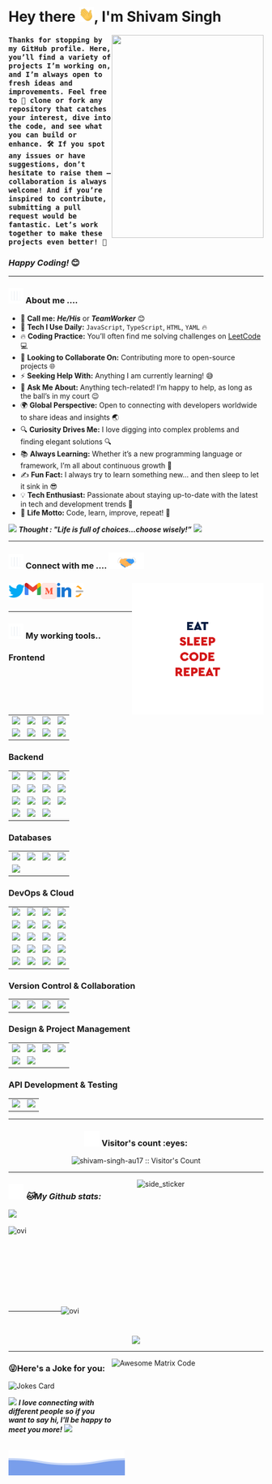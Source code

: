 <h1 align="left" >Hey there <img src="https://github.com/shivam-singh-au17/shivam-singh-au17/blob/main/Images/Hi.gif?raw=true" width="30" />, I'm Shivam Singh </h1>

<img src ="https://media.giphy.com/media/M9gbBd9nbDrOTu1Mqx/giphy.gif" align="right" width="300" height="400" />

<h4><samp><strong>Thanks for stopping by my GitHub profile. Here, you’ll find a variety of projects I’m working on, and I’m always open to fresh ideas and improvements. Feel free to 🌟 clone or fork any repository that catches your interest, dive into the code, and see what you can build or enhance. 🛠️ If you spot any issues or have suggestions, don’t hesitate to raise them – collaboration is always welcome! And if you’re inspired to contribute, submitting a pull request would be fantastic. Let’s work together to make these projects even better! 🚀</strong></samp></h4> 
<h3><i>Happy Coding!</i> 😊</h3>

<hr>

<h3><img src="https://github.com/shivam-singh-au17/shivam-singh-au17/blob/main/Images/line.gif?raw=true" width="30" />&nbsp;About me ....</h3>

- 🧠 **Call me:** ***He/His*** or ***TeamWorker*** 😊   
- 🤔 **Tech I Use Daily:** `JavaScript`, `TypeScript`, `HTML`, `YAML` 🔥  
- 🔥 **Coding Practice:** You’ll often find me solving challenges on [LeetCode](https://leetcode.com/shivam-singh-au17/) 💻   
- 🌱 **Looking to Collaborate On:** Contributing more to open-source projects 🌐  
- ⚡ **Seeking Help With:** Anything I am currently learning! 😅  
- 💬 **Ask Me About:** Anything tech-related! I’m happy to help, as long as the ball’s in my court 😉  
- 🌍 **Global Perspective:** Open to connecting with developers worldwide to share ideas and insights 🌏  
- 🔍 **Curiosity Drives Me:** I love digging into complex problems and finding elegant solutions 🔍
- 📚 **Always Learning:** Whether it’s a new programming language or framework, I’m all about continuous growth 🥰 
- ✍️ **Fun Fact:** I always try to learn something new... and then sleep to let it sink in 😎
- 💡 **Tech Enthusiast:** Passionate about staying up-to-date with the latest in tech and development trends 🔧 
- 🚀 **Life Motto:** Code, learn, improve, repeat! 🔄  

 <img src="https://media.giphy.com/media/gH3LO09IOiZIqePwv9/giphy.gif" width="50" /> <b><i align="center">Thought : "Life is full of choices…choose wisely!”</i></b> <img src="https://media.giphy.com/media/qjqUcgIyRjsl2/giphy.gif" width="50" />

 <hr>

<h3><img src="https://github.com/shivam-singh-au17/shivam-singh-au17/blob/main/Images/line.gif?raw=true" width="30" />&nbsp;Connect with me .... <img src="https://github.com/shivam-singh-au17/shivam-singh-au17/blob/main/Images/handshake.gif?raw=true" width="70" /><h3>

<p>
   <a href="https://twitter.com/SHIVAMSINGH4458">
    <img align="left" src="https://raw.githubusercontent.com/shivam-singh-au17/shivam-singh-au17/5604a09025392c73fc35b8589807b82c3b585d17/Images/twitter.svg" width="32px"  />
  </a>
  <a href="mailto:shivamsingh4458@gmail.com">
    <img align="left" src="https://github.com/shivam-singh-au17/shivam-singh-au17/blob/main/Images/mail.png?raw=true" width="32px"  />
  </a>
 <a href="https://medium.com/@shivamsingh4458">
    <img align="left" src="https://raw.githubusercontent.com/shivam-singh-au17/shivam-singh-au17/5604a09025392c73fc35b8589807b82c3b585d17/Images/medium.svg" width="32px"  />
  </a>
  <a href="https://www.linkedin.com/in/shivam-singh-05050a1a0/">
    <img align="left" src="https://raw.githubusercontent.com/shivam-singh-au17/shivam-singh-au17/5604a09025392c73fc35b8589807b82c3b585d17/Images/linked-in-alt.svg" width="28px" />
  </a>
  <a href="https://leetcode.com/shivam-singh-au17/">
    <img align="left" src="https://github.com/shivam-singh-au17/shivam-singh-au17/blob/main/Images/leetcode.png?raw=true" width="24px"  />
  </a>
</p>

<img src ="https://github.com/shivam-singh-au17/shivam-singh-au17/blob/main/Images/imhd.gif?raw=true" align="right" width="260" height="260" />


<br>
<br>

 <hr>
 <h3><img src="https://github.com/shivam-singh-au17/shivam-singh-au17/blob/main/Images/line.gif?raw=true" width="30" />&nbsp;My working tools..</h3>
<p >
 
### Frontend
<table>
  <tr>
    <td><img src="https://img.shields.io/badge/html5%20-%23e34f26.svg?&style=for-the-badge&logo=html5&logoColor=white" /></td>
    <td><img src="https://img.shields.io/badge/css3%20-%231572B6.svg?&style=for-the-badge&logo=css3&logoColor=white" /></td>
    <td><img src="https://img.shields.io/badge/javascript%20-%23F7DF1E.svg?&style=for-the-badge&logo=javascript&logoColor=white" /></td>
    <td><img src="https://img.shields.io/badge/typescript%20-%23007ACC.svg?&style=for-the-badge&logo=typescript&logoColor=white" /></td>
  </tr>
  <tr>
    <td><img src="https://img.shields.io/badge/react%20-%2361DAFB.svg?&style=for-the-badge&logo=react&logoColor=black" /></td>
    <td><img src="https://img.shields.io/badge/Bootstrap%20-%237952B3.svg?&style=for-the-badge&logo=Bootstrap&logoColor=white" /></td>
    <td><img src="https://img.shields.io/badge/Sass%20-%23CC6699.svg?&style=for-the-badge&logo=Sass&logoColor=white" /></td>
    <td><img src="https://img.shields.io/badge/Redux.js%20-%23593D88.svg?&style=for-the-badge&logo=Redux&logoColor=white" /></td>
  </tr>
</table>

### Backend
<table>
  <tr>
    <td><img src="https://img.shields.io/badge/Node.js%20-%23339933.svg?&style=for-the-badge&logo=Node.js&logoColor=white" /></td>
    <td><img src="https://img.shields.io/badge/NestJS%20-%23E0234E.svg?&style=for-the-badge&logo=NestJS&logoColor=white" /></td>
    <td><img src="https://img.shields.io/badge/GraphQL%20-%E10098.svg?&style=for-the-badge&logo=GraphQL&logoColor=white" /></td>
    <td><img src="https://img.shields.io/badge/Apollo%20GraphQL%20-%233E88FF.svg?&style=for-the-badge&logo=Apollo%20GraphQL&logoColor=white" /></td>
  </tr>
  <tr>
    <td><img src="https://img.shields.io/badge/AdonisJs%20-%234284F4.svg?&style=for-the-badge&logo=AdonisJs&logoColor=white" /></td>
    <td><img src="https://img.shields.io/badge/python%20-%233776AB.svg?&style=for-the-badge&logo=python&logoColor=white" /></td>
    <td><img src="https://img.shields.io/badge/Embedded%20JavaScript%20(EJS)%20-%2309B1B1.svg?&style=for-the-badge&logo=EJS&logoColor=white" /></td>
    <td><img src="https://img.shields.io/badge/Socket.io%20-%233E5B99.svg?&style=for-the-badge&logo=Socket.io&logoColor=white" /></td>
  </tr>
  <tr>
    <td><img src="https://img.shields.io/badge/RabbitMQ%20-%23FF6600.svg?&style=for-the-badge&logo=RabbitMQ&logoColor=white" /></td>
    <td><img src="https://img.shields.io/badge/Swagger%20-%2385EA2D.svg?&style=for-the-badge&logo=Swagger&logoColor=black" /></td>
    <td><img src="https://img.shields.io/badge/Cron%20-%234B5D8C.svg?&style=for-the-badge&logo=cron&logoColor=white" /></td>
    <td><img src="https://img.shields.io/badge/Sequelize%20-%234B3B8C.svg?&style=for-the-badge&logo=Sequelize&logoColor=white" /></td>
  </tr>
  <tr>
   <td><img src="https://img.shields.io/badge/express.js-%23404d59.svg?&style=for-the-badge&logo=express&logoColor=%2361DAFB" /></td>
   <td><img src="https://img.shields.io/badge/joi-%233C873A.svg?&style=for-the-badge&logo=node.js&logoColor=white" /></td>
   <td><img src="https://img.shields.io/badge/mongoose-%23880000.svg?&style=for-the-badge&logo=mongodb&logoColor=white" /></td>
  </tr>
</table>

### Databases
<table>
  <tr>
    <td><img src="https://img.shields.io/badge/MongoDB%20-%2347A248.svg?&style=for-the-badge&logo=MongoDB&logoColor=white" /></td>
    <td><img src="https://img.shields.io/badge/PostgreSQL%20-%23336791.svg?&style=for-the-badge&logo=PostgreSQL&logoColor=white" /></td>
    <td><img src="https://img.shields.io/badge/MySQL%20-%234479A1.svg?&style=for-the-badge&logo=MySQL&logoColor=white" /></td>
    <td><img src="https://img.shields.io/badge/Redis%20-%23DC382D.svg?&style=for-the-badge&logo=Redis&logoColor=white" /></td>
  </tr>
  <tr>
    <td><img src="https://img.shields.io/badge/Amazon%20DynamoDB%20-%23231F20.svg?&style=for-the-badge&logo=Amazon%20DynamoDB&logoColor=white" /></td>
  </tr>
</table>

### DevOps & Cloud
<table>
  <tr>
    <td><img src="https://img.shields.io/badge/AWS%20-%23232F3E.svg?&style=for-the-badge&logo=AWS&logoColor=white" /></td>
    <td><img src="https://img.shields.io/badge/Amazon%20EC2%20-%23232F3E.svg?&style=for-the-badge&logo=Amazon%20EC2&logoColor=white" /></td>
    <td><img src="https://img.shields.io/badge/AWS%20Lambda%20-%234B3B8C.svg?&style=for-the-badge&logo=AWS%20Lambda&logoColor=white" /></td>
    <td><img src="https://img.shields.io/badge/Amazon%20S3%20-%234B8BBE.svg?&style=for-the-badge&logo=Amazon%20S3&logoColor=white" /></td>
  </tr>
  <tr>
    <td><img src="https://img.shields.io/badge/AWS%20CodeBuild%20-%23F9C24D.svg?&style=for-the-badge&logo=AWS%20CodeBuild&logoColor=white" /></td>
    <td><img src="https://img.shields.io/badge/AWS%20CodePipeline%20-%23E7B94A.svg?&style=for-the-badge&logo=AWS%20CodePipeline&logoColor=white" /></td>
    <td><img src="https://img.shields.io/badge/AWS%20CodeDeploy%20-%234D8D8F.svg?&style=for-the-badge&logo=AWS%20CodeDeploy&logoColor=white" /></td>
    <td><img src="https://img.shields.io/badge/AWS%20SES%20-%23E88D6B.svg?&style=for-the-badge&logo=AWS%20SES&logoColor=white" /></td>
  </tr>
  <tr>
    <td><img src="https://img.shields.io/badge/Amazon%20SQS%20-%230B6F99.svg?&style=for-the-badge&logo=Amazon%20SQS&logoColor=white" /></td>
    <td><img src="https://img.shields.io/badge/Amazon%20Elastic%20Beanstalk%20-%230F9D58.svg?&style=for-the-badge&logo=Amazon%20Elastic%20Beanstalk&logoColor=white" /></td>
    <td><img src="https://img.shields.io/badge/Amazon%20Cognito%20-%23018F74.svg?&style=for-the-badge&logo=Amazon%20Cognito&logoColor=white" /></td>
    <td><img src="https://img.shields.io/badge/AWS%20IAM%20-%23F8C146.svg?&style=for-the-badge&logo=AWS%20IAM&logoColor=white" /></td>
  </tr>
  <tr>
    <td><img src="https://img.shields.io/badge/Docker%20-%232496ED.svg?&style=for-the-badge&logo=Docker&logoColor=white" /></td>
    <td><img src="https://img.shields.io/badge/Kubernetes%20-%23326CE5.svg?&style=for-the-badge&logo=Kubernetes&logoColor=white" /></td>
    <td><img src="https://img.shields.io/badge/Serverless%20-%23FD5750.svg?&style=for-the-badge&logo=Serverless&logoColor=white" /></td>
    <td><img src="https://img.shields.io/badge/Heroku%20-%23430098.svg?&style=for-the-badge&logo=Heroku&logoColor=white" /></td>
  </tr>
  <tr>
    <td><img src="https://img.shields.io/badge/Nginx%20-%23009639.svg?&style=for-the-badge&logo=Nginx&logoColor=white" /></td>
    <td><img src="https://img.shields.io/badge/Netlify%20-%2300C7B7.svg?&style=for-the-badge&logo=Netlify&logoColor=white" /></td>
    <td><img src="https://img.shields.io/badge/Vercel%20-%23000000.svg?&style=for-the-badge&logo=Vercel&logoColor=white" /></td>
    <td><img src="https://img.shields.io/badge/aws%20sns-%23FF9900.svg?&style=for-the-badge&logo=amazon-aws&logoColor=white" /></td>
  </tr>
</table>

### Version Control & Collaboration
<table>
  <tr>
    <td><img src="https://img.shields.io/badge/Git%20-%23F05033.svg?&style=for-the-badge&logo=Git&logoColor=white" /></td>
    <td><img src="https://img.shields.io/badge/GitHub%20-%23181717.svg?&style=for-the-badge&logo=GitHub&logoColor=white" /></td>
    <td><img src="https://img.shields.io/badge/GitLab%20-%23FC6D26.svg?&style=for-the-badge&logo=GitLab&logoColor=white" /></td>
    <td><img src="https://img.shields.io/badge/BitBucket%20-%2300538A.svg?&style=for-the-badge&logo=BitBucket&logoColor=white" /></td>
  </tr>
</table>

### Design & Project Management
<table>
   <tr>
    <td><img src="https://img.shields.io/badge/Confluence%20-%23172BF4.svg?&style=for-the-badge&logo=Confluence&logoColor=white" /></td>
    <td><img src="https://img.shields.io/badge/Asana%20-%23FC636B.svg?&style=for-the-badge&logo=Asana&logoColor=white" /></td>
    <td><img src="https://img.shields.io/badge/Miro%20-%23008FFE.svg?&style=for-the-badge&logo=Miro&logoColor=white" /></td>
    <td><img src="https://img.shields.io/badge/Linear%20-%23E2335D.svg?&style=for-the-badge&logo=Linear&logoColor=white" /></td>
  </tr>
  <tr>
    <td><img src="https://img.shields.io/badge/Figma%20-%23F24E1E.svg?&style=for-the-badge&logo=Figma&logoColor=white" /></td>
    <td><img src="https://img.shields.io/badge/Jira%20-%230052CC.svg?&style=for-the-badge&logo=Jira&logoColor=white" /></td>
  </tr>
</table>

### API Development & Testing
<table>
  <tr>
    <td><img src="https://img.shields.io/badge/Postman%20-%23FF6C37.svg?&style=for-the-badge&logo=Postman&logoColor=white" /></td>
    <td><img src="https://img.shields.io/badge/jest-%23C21325.svg?&style=for-the-badge&logo=jest&logoColor=white" /></td>
  </tr>
</table>


</p>
<hr>


<h3 align="center"><img src="https://github.com/shivam-singh-au17/shivam-singh-au17/blob/main/Images/upline.gif?raw=true" width="30" alt="Git"/>&nbsp;Visitor's count :eyes:</h3>

<p align="center"><img src="https://profile-counter.glitch.me/{shivam-singh-au17}/count.svg" alt="shivam-singh-au17 :: Visitor's Count" /></p>

<hr>

 <img align="right" width=250px height=250px alt="side_sticker" src="https://media.giphy.com/media/TEnXkcsHrP4YedChhA/giphy.gif" />


<h3><p align="left"> <img src="https://github.com/shivam-singh-au17/shivam-singh-au17/blob/main/Images/upline.gif?raw=true" width="30" alt="Git"/>&nbsp;<i><b>🐱My Github stats:</b></i> </p></h3>

<p align="left" >
<img src="https://github-readme-streak-stats.herokuapp.com/?user=shivam-singh-au17&theme=chartreuse-dark"  />
</p>
 
<p>
<a href="https://github.com/shivam-singh-au17"><span>
<img align="left" src="https://github-readme-stats.vercel.app/api/top-langs?username=shivam-singh-au17&show_icons=true&locale=en&layout=compact&theme=chartreuse-dark" alt="ovi"/>
<img align="right" src="https://github-readme-stats.vercel.app/api?username=shivam-singh-au17&show_icons=true&locale=en&theme=chartreuse-dark" alt="ovi" width="400px"/>
</span></a> </p>

<br/><br/><br/><br/><br/><br/><br/><br/><br/>
<hr clear="both">
 <br/>
<p align="center">
<a href="https://github.com/shivam-singh-au17"><span>
<img align="center" src="https://github-profile-summary-cards.vercel.app/api/cards/profile-details?username=shivam-singh-au17&theme=dracula" />
</span></a> </p>

<hr clear="both">

<img src = 'https://github.com/MarikIshtar007/MarikIshtar007/blob/master/images/matrix.gif' alt = 'Awesome Matrix Code' align='right' height=180px width="300px"/>

### 😜Here's a Joke for you:
<img src="https://readme-jokes.vercel.app/api" alt="Jokes Card" />

<img src="https://media.giphy.com/media/LnQjpWaON8nhr21vNW/giphy.gif" width="60"> <em><b>**I love connecting with different people</b> so if you want to say <b>hi, I'll be happy to meet you more!**</b></em> <img src="https://media.giphy.com/media/7j2hfyeVcDtf2/giphy.gif" width="50" />
  
![](https://github.com/amandewatnitrr/amandewatnitrr/blob/main/imgs/bottom_header.svg)
